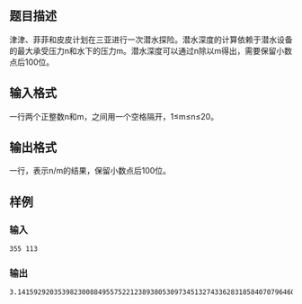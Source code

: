 
## 题目描述
津津、菲菲和皮皮计划在三亚进行一次潜水探险。潜水深度的计算依赖于潜水设备的最大承受压力n和水下的压力m。潜水深度可以通过n除以m得出，需要保留小数点后100位。

## 输入格式
一行两个正整数n和m，之间用一个空格隔开，1≤m≤n≤20。

## 输出格式
一行，表示n/m的结果，保留小数点后100位。

## 样例
### 输入
```
355 113
```
### 输出
```
3.1415929203539823008849557522123893805309734513274336283185840707964601769911504424778761061946902654
```
